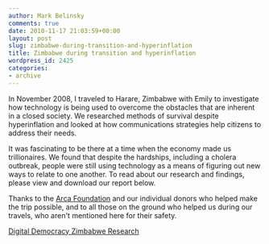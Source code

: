 ```yaml
---
author: Mark Belinsky
comments: true
date: 2010-11-17 21:03:59+00:00
layout: post
slug: zimbabwe-during-transition-and-hyperinflation
title: Zimbabwe during transition and hyperinflation
wordpress_id: 2425
categories:
- archive
---
```


In November 2008, I traveled to Harare, Zimbabwe with Emily to investigate how technology is being used to overcome the obstacles that are inherent in a closed society. We researched methods of survival despite hyperinflation and looked at how communications strategies help citizens to address their needs.

It was fascinating to be there at a time when the economy made us trillionaires. We found that despite the hardships, including a cholera outbreak, people were still using technology as a means of figuring out new ways to relate to one another. To read about our research and findings, please view and download our report below.

Thanks to the [Arca Foundation](http://arcafoundation.org/) and our individual donors who helped make the trip possible, and to all those on the ground who helped us during our travels, who aren't mentioned here for their safety.

[Digital Democracy Zimbabwe Research](http://www.scribd.com/doc/41188984/Digital-Democracy-Zimbabwe-Research)
